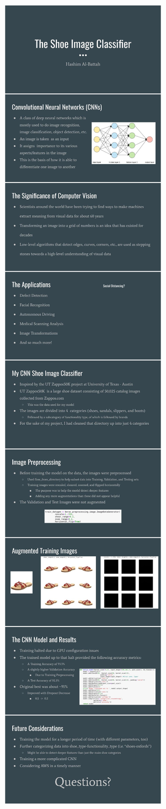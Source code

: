 ﻿

![](images/Capstone2.jpg)
![](images/Capstone2-1.jpg)
![](images/Capstone2-2.jpg)
![](images/Capstone2-3.jpg)
![](images/Capstone2-4.jpg)
![](images/Capstone2-5.jpg)
![](images/Capstone2-6.jpg)
![](images/Capstone2-7.jpg)
![](images/Capstone2-8.jpg)